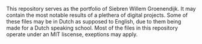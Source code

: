 This repository serves as the portfolio of Siebren Willem Groenendijk. 
It may contain the most notable results of a plethera of digital projects.
Some of these files may be in Dutch as supposed to English, due to them being made for a Dutch speaking school.
Most of the files in this repository operate under an MIT liscense, exeptions may apply.

